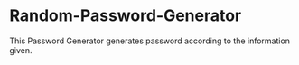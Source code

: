 # Random-Password-Generator
This Password Generator generates password according to the information given.

